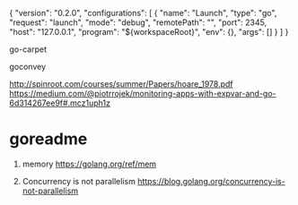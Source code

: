 {
    "version": "0.2.0",
    "configurations": [
        {
            "name": "Launch",
            "type": "go",
            "request": "launch",
            "mode": "debug",
            "remotePath": "",
            "port": 2345,
            "host": "127.0.0.1",
            "program": "${workspaceRoot}",
            "env": {},
            "args": []
        }
    ]
}


go-carpet

goconvey






http://spinroot.com/courses/summer/Papers/hoare_1978.pdf
https://medium.com/@piotrrojek/monitoring-apps-with-expvar-and-go-6d314267ee9f#.mcz1uph1z

# goreadme

1) memory https://golang.org/ref/mem

2) Concurrency is not parallelism https://blog.golang.org/concurrency-is-not-parallelism 
